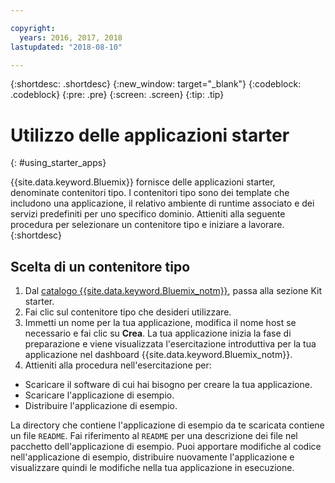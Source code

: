 ```yaml
---

copyright:
  years: 2016, 2017, 2018
lastupdated: "2018-08-10"

---
```


{:shortdesc: .shortdesc}
{:new_window: target="_blank"}
{:codeblock: .codeblock}
{:pre: .pre}
{:screen: .screen}
{:tip: .tip}

# Utilizzo delle applicazioni starter
{: #using_starter_apps}

{{site.data.keyword.Bluemix}} fornisce delle applicazioni starter, denominate contenitori tipo. I contenitori tipo sono dei template che includono una applicazione, il relativo ambiente di runtime associato e dei servizi predefiniti per uno specifico dominio. Attieniti alla seguente procedura per selezionare un contenitore tipo e iniziare a lavorare.
{:shortdesc}

## Scelta di un contenitore tipo

1. Dal [catalogo {{site.data.keyword.Bluemix_notm}}](https://console.{DomainName}/catalog/),
passa alla sezione Kit starter.
2. Fai clic sul contenitore tipo che desideri utilizzare.
3. Immetti un nome per la tua applicazione, modifica il nome host se necessario e fai clic su **Crea**. La tua applicazione inizia la fase di preparazione e viene visualizzata l'esercitazione introduttiva per la tua applicazione nel dashboard {{site.data.keyword.Bluemix_notm}}.
4. Attieniti alla procedura nell'esercitazione per:  
  * Scaricare il software di cui hai bisogno per creare la tua applicazione.
  * Scaricare l'applicazione di esempio.
  * Distribuire l'applicazione di esempio.

La directory che contiene l'applicazione di esempio da te scaricata contiene un file `README`. Fai riferimento al `README` per una descrizione dei file nel pacchetto dell'applicazione di esempio. Puoi apportare modifiche al codice nell'applicazione di esempio, distribuire nuovamente l'applicazione e visualizzare quindi le modifiche nella tua applicazione in esecuzione.
